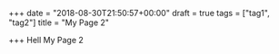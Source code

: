 +++
date = "2018-08-30T21:50:57+00:00"
draft = true
tags = ["tag1", "tag2"]
title = "My Page 2"

+++
Hell My Page 2